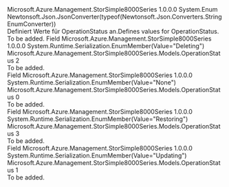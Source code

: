 <Type Name="OperationStatus" FullName="Microsoft.Azure.Management.StorSimple8000Series.Models.OperationStatus">
  <TypeSignature Language="C#" Value="public enum OperationStatus" />
  <TypeSignature Language="ILAsm" Value=".class public auto ansi sealed OperationStatus extends System.Enum" />
  <TypeSignature Language="DocId" Value="T:Microsoft.Azure.Management.StorSimple8000Series.Models.OperationStatus" />
  <TypeSignature Language="VB.NET" Value="Public Enum OperationStatus" />
  <TypeSignature Language="F#" Value="type OperationStatus = " />
  <AssemblyInfo>
    <AssemblyName>Microsoft.Azure.Management.StorSimple8000Series</AssemblyName>
    <AssemblyVersion>1.0.0.0</AssemblyVersion>
  </AssemblyInfo>
  <Base>
    <BaseTypeName>System.Enum</BaseTypeName>
  </Base>
  <Attributes>
    <Attribute>
      <AttributeName>Newtonsoft.Json.JsonConverter(typeof(Newtonsoft.Json.Converters.StringEnumConverter))</AttributeName>
    </Attribute>
  </Attributes>
  <Docs>
    <summary>
            <span data-ttu-id="d4638-101">Definiert Werte für OperationStatus an.</span><span class="sxs-lookup"><span data-stu-id="d4638-101">Defines values for OperationStatus.</span></span>
            </summary>
    <remarks>To be added.</remarks>
  </Docs>
  <Members>
    <Member MemberName="Deleting">
      <MemberSignature Language="C#" Value="Deleting" />
      <MemberSignature Language="ILAsm" Value=".field public static literal valuetype Microsoft.Azure.Management.StorSimple8000Series.Models.OperationStatus Deleting = int32(2)" />
      <MemberSignature Language="DocId" Value="F:Microsoft.Azure.Management.StorSimple8000Series.Models.OperationStatus.Deleting" />
      <MemberSignature Language="VB.NET" Value="Deleting" />
      <MemberSignature Language="F#" Value="Deleting = 2" Usage="Microsoft.Azure.Management.StorSimple8000Series.Models.OperationStatus.Deleting" />
      <MemberType>Field</MemberType>
      <AssemblyInfo>
        <AssemblyName>Microsoft.Azure.Management.StorSimple8000Series</AssemblyName>
        <AssemblyVersion>1.0.0.0</AssemblyVersion>
      </AssemblyInfo>
      <Attributes>
        <Attribute>
          <AttributeName>System.Runtime.Serialization.EnumMember(Value="Deleting")</AttributeName>
        </Attribute>
      </Attributes>
      <ReturnValue>
        <ReturnType>Microsoft.Azure.Management.StorSimple8000Series.Models.OperationStatus</ReturnType>
      </ReturnValue>
      <MemberValue>2</MemberValue>
      <Docs>
        <summary>To be added.</summary>
      </Docs>
    </Member>
    <Member MemberName="None">
      <MemberSignature Language="C#" Value="None" />
      <MemberSignature Language="ILAsm" Value=".field public static literal valuetype Microsoft.Azure.Management.StorSimple8000Series.Models.OperationStatus None = int32(0)" />
      <MemberSignature Language="DocId" Value="F:Microsoft.Azure.Management.StorSimple8000Series.Models.OperationStatus.None" />
      <MemberSignature Language="VB.NET" Value="None" />
      <MemberSignature Language="F#" Value="None = 0" Usage="Microsoft.Azure.Management.StorSimple8000Series.Models.OperationStatus.None" />
      <MemberType>Field</MemberType>
      <AssemblyInfo>
        <AssemblyName>Microsoft.Azure.Management.StorSimple8000Series</AssemblyName>
        <AssemblyVersion>1.0.0.0</AssemblyVersion>
      </AssemblyInfo>
      <Attributes>
        <Attribute>
          <AttributeName>System.Runtime.Serialization.EnumMember(Value="None")</AttributeName>
        </Attribute>
      </Attributes>
      <ReturnValue>
        <ReturnType>Microsoft.Azure.Management.StorSimple8000Series.Models.OperationStatus</ReturnType>
      </ReturnValue>
      <MemberValue>0</MemberValue>
      <Docs>
        <summary>To be added.</summary>
      </Docs>
    </Member>
    <Member MemberName="Restoring">
      <MemberSignature Language="C#" Value="Restoring" />
      <MemberSignature Language="ILAsm" Value=".field public static literal valuetype Microsoft.Azure.Management.StorSimple8000Series.Models.OperationStatus Restoring = int32(3)" />
      <MemberSignature Language="DocId" Value="F:Microsoft.Azure.Management.StorSimple8000Series.Models.OperationStatus.Restoring" />
      <MemberSignature Language="VB.NET" Value="Restoring" />
      <MemberSignature Language="F#" Value="Restoring = 3" Usage="Microsoft.Azure.Management.StorSimple8000Series.Models.OperationStatus.Restoring" />
      <MemberType>Field</MemberType>
      <AssemblyInfo>
        <AssemblyName>Microsoft.Azure.Management.StorSimple8000Series</AssemblyName>
        <AssemblyVersion>1.0.0.0</AssemblyVersion>
      </AssemblyInfo>
      <Attributes>
        <Attribute>
          <AttributeName>System.Runtime.Serialization.EnumMember(Value="Restoring")</AttributeName>
        </Attribute>
      </Attributes>
      <ReturnValue>
        <ReturnType>Microsoft.Azure.Management.StorSimple8000Series.Models.OperationStatus</ReturnType>
      </ReturnValue>
      <MemberValue>3</MemberValue>
      <Docs>
        <summary>To be added.</summary>
      </Docs>
    </Member>
    <Member MemberName="Updating">
      <MemberSignature Language="C#" Value="Updating" />
      <MemberSignature Language="ILAsm" Value=".field public static literal valuetype Microsoft.Azure.Management.StorSimple8000Series.Models.OperationStatus Updating = int32(1)" />
      <MemberSignature Language="DocId" Value="F:Microsoft.Azure.Management.StorSimple8000Series.Models.OperationStatus.Updating" />
      <MemberSignature Language="VB.NET" Value="Updating" />
      <MemberSignature Language="F#" Value="Updating = 1" Usage="Microsoft.Azure.Management.StorSimple8000Series.Models.OperationStatus.Updating" />
      <MemberType>Field</MemberType>
      <AssemblyInfo>
        <AssemblyName>Microsoft.Azure.Management.StorSimple8000Series</AssemblyName>
        <AssemblyVersion>1.0.0.0</AssemblyVersion>
      </AssemblyInfo>
      <Attributes>
        <Attribute>
          <AttributeName>System.Runtime.Serialization.EnumMember(Value="Updating")</AttributeName>
        </Attribute>
      </Attributes>
      <ReturnValue>
        <ReturnType>Microsoft.Azure.Management.StorSimple8000Series.Models.OperationStatus</ReturnType>
      </ReturnValue>
      <MemberValue>1</MemberValue>
      <Docs>
        <summary>To be added.</summary>
      </Docs>
    </Member>
  </Members>
</Type>